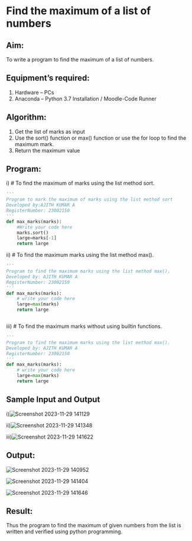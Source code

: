 # Find the maximum of a list of numbers
## Aim:
To write a program to find the maximum of a list of numbers.
## Equipment’s required:
1.	Hardware – PCs
2.	Anaconda – Python 3.7 Installation / Moodle-Code Runner
## Algorithm:
1.	Get the list of marks as input
2.	Use the sort() function or max() function or use the for loop to find the maximum mark.
3.	Return the maximum value
## Program:

i)	# To find the maximum of marks using the list method sort.
```Python
''' 
Program to mark the maximum of marks using the list method sort
Developed by:AJITH KUMAR A 
RegisterNumber: 23002150
'''
def max_marks(marks):
    #Write your code here
    marks.sort()
    large=marks[-1]
    return large


```

ii)	# To find the maximum marks using the list method max().
```Python 
''' 
Program to find the maximum marks using the list method max().
Developed by: AJITH KUMAR A
RegisterNumber: 23002150
'''
def max_marks(marks):
    # write your code here
    large=max(marks)
    return large



```

iii) # To find the maximum marks without using builtin functions.
```Python
''' 
Program to find the maximum marks using the list method max().
Developed by: AJITH KUMAR A
RegisterNumber: 23002150
'''
def max_marks(marks):
    # write your code here
    large=max(marks)
    return large


```
## Sample Input and Output
i)![Screenshot 2023-11-29 141129](https://github.com/Ajith1413/FindMaximum/assets/139842524/fc7bcc96-24fc-4f52-9355-99d81880b1d7)

ii)![Screenshot 2023-11-29 141348](https://github.com/Ajith1413/FindMaximum/assets/139842524/b158d3b4-6fe8-432a-8cd6-feb2c589908a)


iii)![Screenshot 2023-11-29 141622](https://github.com/Ajith1413/FindMaximum/assets/139842524/5c601ffe-3fb9-4965-9dde-6a2deddf608f)


## Output:
![Screenshot 2023-11-29 140952](https://github.com/Ajith1413/FindMaximum/assets/139842524/ffa72f50-4769-40ea-94b5-b16add15cecb)

![Screenshot 2023-11-29 141404](https://github.com/Ajith1413/FindMaximum/assets/139842524/6949c1df-7aeb-4643-a7e9-ed454e13b5b1)

![Screenshot 2023-11-29 141646](https://github.com/Ajith1413/FindMaximum/assets/139842524/7856675e-6809-4e75-887a-d416325fbfc8)


## Result:
Thus the program to find the maximum of given numbers from the list is written and verified using python programming.
